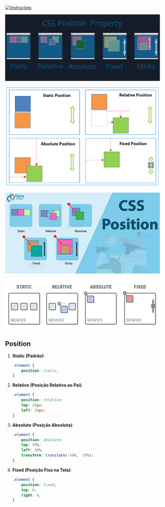 [![Instruções](https://img.shields.io/badge/Back-red?style=for-the-badge)](readme.md)

![](img/1_x5xm9DVS6QouWCAeII9w8A.png)

![](img/css-position-all.png)

![](img/CSS-position.webp)

![](img/css-positioning-schemes-790d5b.3d581d20.png)

## Position
1. **Static (Padrão)**:
   ```css
   .element {
       position: static;
   }
   ```
2. **Relative (Posição Relativa ao Pai)**:
   ```css
   .element {
       position: relative;
       top: 20px;
       left: 30px;
   }
   ```
3. **Absolute (Posição Absoluta)**:
   ```css
   .element {
       position: absolute;
       top: 50%;
       left: 50%;
       transform: translate(-50%, -50%);
   }
   ```
4. **Fixed (Posição Fixa na Tela)**:
   ```css
   .element {
       position: fixed;
       top: 0;
       right: 0;
   }
   ```